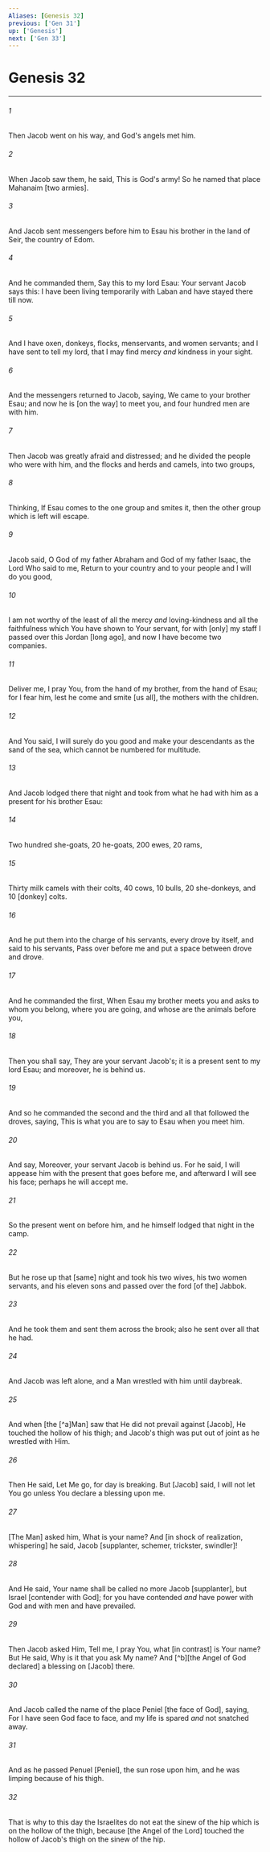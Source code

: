 ```yaml
---
Aliases: [Genesis 32]
previous: ['Gen 31']
up: ['Genesis']
next: ['Gen 33']
---
```

# Genesis 32

***














###### 1 






Then Jacob went on his way, and God's angels met him. 













###### 2 






When Jacob saw them, he said, This is God's army! So he named that place Mahanaim [two armies]. 













###### 3 






And Jacob sent messengers before him to Esau his brother in the land of Seir, the country of Edom. 













###### 4 






And he commanded them, Say this to my lord Esau: Your servant Jacob says this: I have been living temporarily with Laban and have stayed there till now. 













###### 5 






And I have oxen, donkeys, flocks, menservants, and women servants; and I have sent to tell my lord, that I may find mercy _and_ kindness in your sight. 













###### 6 






And the messengers returned to Jacob, saying, We came to your brother Esau; and now he is [on the way] to meet you, and four hundred men are with him. 













###### 7 






Then Jacob was greatly afraid and distressed; and he divided the people who were with him, and the flocks and herds and camels, into two groups, 













###### 8 






Thinking, If Esau comes to the one group and smites it, then the other group which is left will escape. 













###### 9 






Jacob said, O God of my father Abraham and God of my father Isaac, the Lord Who said to me, Return to your country and to your people and I will do you good, 













###### 10 






I am not worthy of the least of all the mercy _and_ loving-kindness and all the faithfulness which You have shown to Your servant, for with [only] my staff I passed over this Jordan [long ago], and now I have become two companies. 













###### 11 






Deliver me, I pray You, from the hand of my brother, from the hand of Esau; for I fear him, lest he come and smite [us all], the mothers with the children. 













###### 12 






And You said, I will surely do you good and make your descendants as the sand of the sea, which cannot be numbered for multitude. 













###### 13 






And Jacob lodged there that night and took from what he had with him as a present for his brother Esau: 













###### 14 






Two hundred she-goats, 20 he-goats, 200 ewes, 20 rams, 













###### 15 






Thirty milk camels with their colts, 40 cows, 10 bulls, 20 she-donkeys, and 10 [donkey] colts. 













###### 16 






And he put them into the charge of his servants, every drove by itself, and said to his servants, Pass over before me and put a space between drove and drove. 













###### 17 






And he commanded the first, When Esau my brother meets you and asks to whom you belong, where you are going, and whose are the animals before you, 













###### 18 






Then you shall say, They are your servant Jacob's; it is a present sent to my lord Esau; and moreover, he is behind us. 













###### 19 






And so he commanded the second and the third and all that followed the droves, saying, This is what you are to say to Esau when you meet him. 













###### 20 






And say, Moreover, your servant Jacob is behind us. For he said, I will appease him with the present that goes before me, and afterward I will see his face; perhaps he will accept me. 













###### 21 






So the present went on before him, and he himself lodged that night in the camp. 













###### 22 






But he rose up that [same] night and took his two wives, his two women servants, and his eleven sons and passed over the ford [of the] Jabbok. 













###### 23 






And he took them and sent them across the brook; also he sent over all that he had. 













###### 24 






And Jacob was left alone, and a Man wrestled with him until daybreak. 













###### 25 






And when [the [^a]Man] saw that He did not prevail against [Jacob], He touched the hollow of his thigh; and Jacob's thigh was put out of joint as he wrestled with Him. 













###### 26 






Then He said, Let Me go, for day is breaking. But [Jacob] said, I will not let You go unless You declare a blessing upon me. 













###### 27 






[The Man] asked him, What is your name? And [in shock of realization, whispering] he said, Jacob [supplanter, schemer, trickster, swindler]! 













###### 28 






And He said, Your name shall be called no more Jacob [supplanter], but Israel [contender with God]; for you have contended _and_ have power with God and with men and have prevailed. 













###### 29 






Then Jacob asked Him, Tell me, I pray You, what [in contrast] is Your name? But He said, Why is it that you ask My name? And [^b][the Angel of God declared] a blessing on [Jacob] there. 













###### 30 






And Jacob called the name of the place Peniel [the face of God], saying, For I have seen God face to face, and my life is spared _and_ not snatched away. 













###### 31 






And as he passed Penuel [Peniel], the sun rose upon him, and he was limping because of his thigh. 













###### 32 






That is why to this day the Israelites do not eat the sinew of the hip which is on the hollow of the thigh, because [the Angel of the Lord] touched the hollow of Jacob's thigh on the sinew of the hip.
